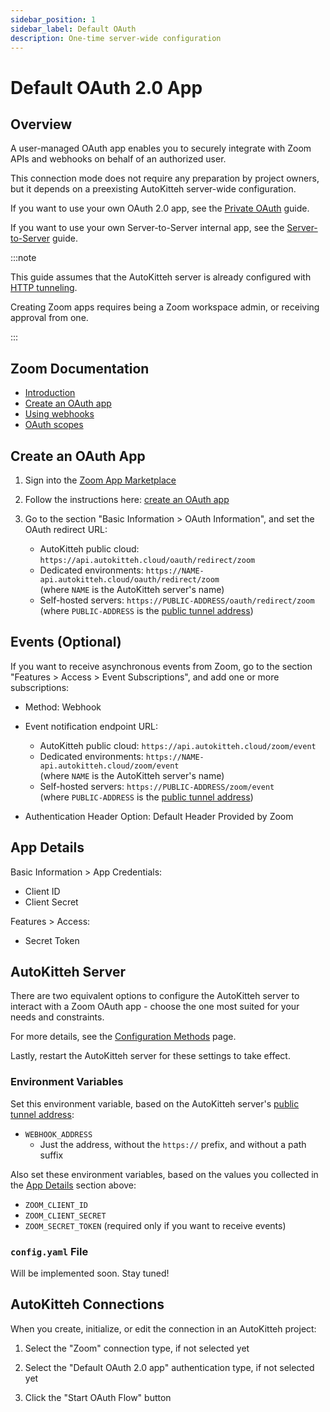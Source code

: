 ```yaml
---
sidebar_position: 1
sidebar_label: Default OAuth
description: One-time server-wide configuration
---
```


# Default OAuth 2.0 App

## Overview

A user-managed OAuth app enables you to securely integrate with Zoom APIs and webhooks on behalf of an authorized user.

This connection mode does not require any preparation by project owners, but it depends on a preexisting AutoKitteh server-wide configuration.

If you want to use your own OAuth 2.0 app, see the [Private OAuth](./private_oauth) guide.

If you want to use your own Server-to-Server internal app, see the [Server-to-Server](./server_to_server) guide.

:::note

This guide assumes that the AutoKitteh server is already configured with [HTTP tunneling](/config/http_tunneling).

Creating Zoom apps requires being a Zoom workspace admin, or receiving approval from one.

:::

## Zoom Documentation

- [Introduction](https://developers.zoom.us/docs/integrations/)
- [Create an OAuth app](https://developers.zoom.us/docs/integrations/create/)
- [Using webhooks](https://developers.zoom.us/docs/api/webhooks/)
- [OAuth scopes](https://developers.zoom.us/docs/integrations/oauth-scopes-overview/)

## Create an OAuth App

1. Sign into the [Zoom App Marketplace](https://marketplace.zoom.us)

2. Follow the instructions here: [create an OAuth app](https://developers.zoom.us/docs/integrations/create/)

3. Go to the section "Basic Information > OAuth Information", and set the OAuth redirect URL:

   - AutoKitteh public cloud: `https://api.autokitteh.cloud/oauth/redirect/zoom`
   - Dedicated environments: `https://NAME-api.autokitteh.cloud/oauth/redirect/zoom`\
     (where `NAME` is the AutoKitteh server's name)
   - Self-hosted servers: `https://PUBLIC-ADDRESS/oauth/redirect/zoom`\
     (where `PUBLIC-ADDRESS` is the [public tunnel address](/config/http_tunneling))

## Events (Optional)

If you want to receive asynchronous events from Zoom, go to the section "Features > Access > Event Subscriptions", and add one or more subscriptions:

- Method: Webhook

- Event notification endpoint URL:

  - AutoKitteh public cloud: `https://api.autokitteh.cloud/zoom/event`
  - Dedicated environments: `https://NAME-api.autokitteh.cloud/zoom/event`\
    (where `NAME` is the AutoKitteh server's name)
  - Self-hosted servers: `https://PUBLIC-ADDRESS/zoom/event`\
    (where `PUBLIC-ADDRESS` is the [public tunnel address](/config/http_tunneling))

- Authentication Header Option: Default Header Provided by Zoom

## App Details

Basic Information > App Credentials:

- Client ID
- Client Secret

Features > Access:

- Secret Token

## AutoKitteh Server

There are two equivalent options to configure the AutoKitteh server to interact with a Zoom OAuth app - choose the one most suited for your needs and constraints.

For more details, see the [Configuration Methods](/config/methods) page.

Lastly, restart the AutoKitteh server for these settings to take effect.

### Environment Variables

Set this environment variable, based on the AutoKitteh server's
[public tunnel address](/config/http_tunneling):

- `WEBHOOK_ADDRESS`
  - Just the address, without the `https://` prefix, and without a path suffix

Also set these environment variables, based on the values you collected in the [App Details](#app-details) section above:

- `ZOOM_CLIENT_ID`
- `ZOOM_CLIENT_SECRET`
- `ZOOM_SECRET_TOKEN` (required only if you want to receive events)

### `config.yaml` File

Will be implemented soon. Stay tuned!

## AutoKitteh Connections

When you create, initialize, or edit the connection in an AutoKitteh project:

1. Select the "Zoom" connection type, if not selected yet

2. Select the "Default OAuth 2.0 app" authentication type, if not selected yet

3. Click the "Start OAuth Flow" button
